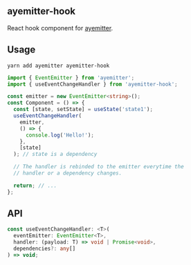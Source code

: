 ## ayemitter-hook

React hook component for [ayemitter](https://github.com/lukasbach/ayemitter/tree/master/packages/core).

## Usage

    yarn add ayemitter ayemitter-hook

```typescript jsx
import { EventEmitter } from 'ayemitter';
import { useEventChangeHandler } from 'ayemitter-hook';

const emitter = new EventEmitter<string>();
const Component = () => {
  const [state, setState] = useState('state1');
  useEventChangeHandler(
    emitter,
    () => {
      console.log('Hello!');
    },
    [state]
  ); // state is a dependency

  // The handler is rebinded to the emitter everytime the
  // handler or a dependency changes.

  return; // ...
};
```

## API

```typescript
const useEventChangeHandler: <T>(
  eventEmitter: EventEmitter<T>,
  handler: (payload: T) => void | Promise<void>,
  dependencies?: any[]
) => void;
```
